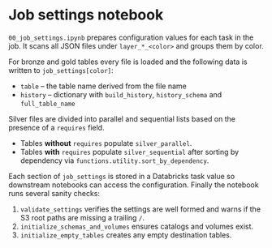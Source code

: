 # Job settings notebook

`00_job_settings.ipynb` prepares configuration values for each task in the job. It scans all JSON files under `layer_*_<color>` and groups them by color.

For bronze and gold tables every file is loaded and the following data is written to `job_settings[color]`:

- `table` – the table name derived from the file name
- `history` – dictionary with `build_history`, `history_schema` and `full_table_name`

Silver files are divided into parallel and sequential lists based on the presence of a `requires` field.

- Tables **without** `requires` populate `silver_parallel`.
- Tables **with** `requires` populate `silver_sequential` after sorting by dependency via `functions.utility.sort_by_dependency`.

Each section of `job_settings` is stored in a Databricks task value so downstream notebooks can access the configuration.
Finally the notebook runs several sanity checks:

1. `validate_settings` verifies the settings are well formed and warns if the
   S3 root paths are missing a trailing `/`.
2. `initialize_schemas_and_volumes` ensures catalogs and volumes exist.
3. `initialize_empty_tables` creates any empty destination tables.
